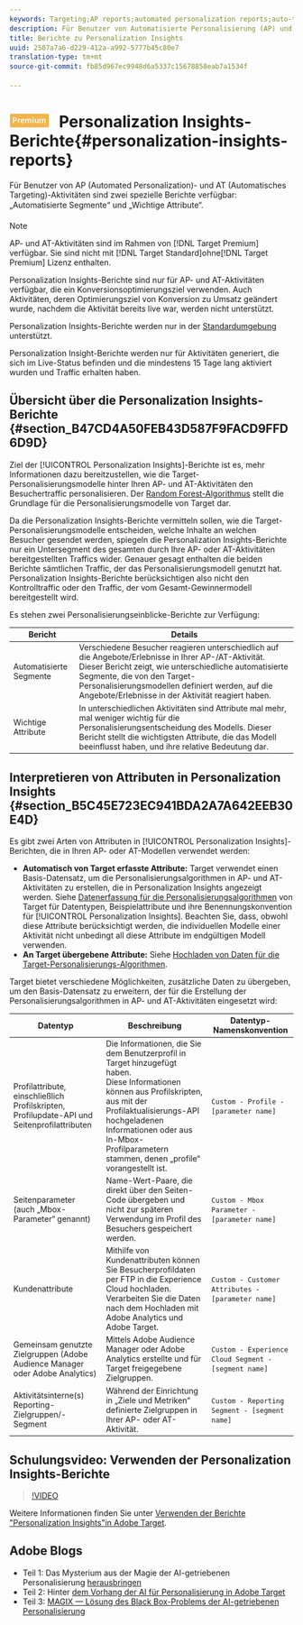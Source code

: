 ```yaml
---
keywords: Targeting;AP reports;automated personalization reports;auto-target;auto target;auto target report;auto-target report;personalization;insights;automated segments;faq;frequently asked questions;important attributes
description: Für Benutzer von Automatisierte Personalisierung (AP) und von Automatisches Targeting (AT) sind zwei spezialisierte Berichte verfügbar, die die Berichte für automatisierte Segmente und wichtige Attribute enthalten.
title: Berichte zu Personalization Insights
uuid: 2507a7a6-d229-412a-a992-5777b45c80e7
translation-type: tm+mt
source-git-commit: fb85d967ec9948d6a5337c15678858eab7a1534f

---
```



# ![PREMIUM](/help/assets/premium.png) Personalization Insights-Berichte{#personalization-insights-reports}

Für Benutzer von AP (Automated Personalization)- und AT (Automatisches Targeting)-Aktivitäten sind zwei spezielle Berichte verfügbar: „Automatisierte Segmente“ und „Wichtige Attribute“.

>[!NOTE]
>
>AP- und AT-Aktivitäten sind im Rahmen von [!DNL Target Premium] verfügbar. Sie sind nicht mit [!DNL Target Standard]ohne[!DNL Target Premium] Lizenz enthalten.
>
>Personalization Insights-Berichte sind nur für AP- und AT-Aktivitäten verfügbar, die ein Konversionsoptimierungsziel verwenden. Auch Aktivitäten, deren Optimierungsziel von Konversion zu Umsatz geändert wurde, nachdem die Aktivität bereits live war, werden nicht unterstützt.
>
>Personalization Insights-Berichte werden nur in der [Standardumgebung](../../administrating-target/hosts.md) unterstützt.
>
>Personalization Insight-Berichte werden nur für Aktivitäten generiert, die sich im Live-Status befinden und die mindestens 15 Tage lang aktiviert wurden und Traffic erhalten haben.

## Übersicht über die Personalization Insights-Berichte {#section_B47CD4A50FEB43D587F9FACD9FFD6D9D}

Ziel der [!UICONTROL Personalization Insights]-Berichte ist es, mehr Informationen dazu bereitzustellen, wie die Target-Personalisierungsmodelle hinter Ihren AP- und AT-Aktivitäten den Besuchertraffic personalisieren. Der [Random Forest-Algorithmus](/help/c-activities/t-automated-personalization/algo-random-forest.md) stellt die Grundlage für die Personalisierungsmodelle von Target dar.

Da die Personalization Insights-Berichte vermitteln sollen, wie die Target-Personalisierungsmodelle entscheiden, welche Inhalte an welchen Besucher gesendet werden, spiegeln die Personalization Insights-Berichte nur ein Untersegment des gesamten durch Ihre AP- oder AT-Aktivitäten bereitgestellten Traffics wider. Genauer gesagt enthalten die beiden Berichte sämtlichen Traffic, der das Personalisierungsmodell genutzt hat. Personalization Insights-Berichte berücksichtigen also nicht den Kontrolltraffic oder den Traffic, der vom Gesamt-Gewinnermodell bereitgestellt wird.

Es stehen zwei Personalisierungseinblicke-Berichte zur Verfügung:

| Bericht | Details |
|--- |--- |
| Automatisierte Segmente | Verschiedene Besucher reagieren unterschiedlich auf die Angebote/Erlebnisse in Ihrer AP-/AT-Aktivität. Dieser Bericht zeigt, wie unterschiedliche automatisierte Segmente, die von den Target-Personalisierungsmodellen definiert werden, auf die Angebote/Erlebnisse in der Aktivität reagiert haben. |
| Wichtige Attribute | In unterschiedlichen Aktivitäten sind Attribute mal mehr, mal weniger wichtig für die Personalisierungsentscheidung des Modells. Dieser Bericht stellt die wichtigsten Attribute, die das Modell beeinflusst haben, und ihre relative Bedeutung dar. |

## Interpretieren von Attributen in Personalization Insights {#section_B5C45E723EC941BDA2A7A642EEB30E4D}

Es gibt zwei Arten von Attributen in [!UICONTROL Personalization Insights]-Berichten, die in Ihren AP- oder AT-Modellen verwendet werden:

* **Automatisch von Target erfasste Attribute:** Target verwendet einen Basis-Datensatz, um die Personalisierungsalgorithmen in AP- und AT-Aktivitäten zu erstellen, die in Personalization Insights angezeigt werden. Siehe [Datenerfassung für die Personalisierungsalgorithmen](../../c-activities/t-automated-personalization/ap-data.md#reference_255BD3DE7AD04DC9B766E0BC78961058) von Target für Datentypen, Beispielattribute und ihre Benennungskonvention für [!UICONTROL Personalization Insights]. Beachten Sie, dass, obwohl diese Attribute berücksichtigt werden, die individuellen Modelle einer Aktivität nicht unbedingt all diese Attribute im endgültigen Modell verwenden.
* **An Target übergebene Attribute:** Siehe  [Hochladen von Daten für die Target-Personalisierungs-Algorithmen](../../c-activities/t-automated-personalization/uploading-data-for-the-target-personalization-algorithms.md#concept_85EA505B37E54514A1C8AB91553FEED6).

Target bietet verschiedene Möglichkeiten, zusätzliche Daten zu übergeben, um den Basis-Datensatz zu erweitern, der für die Erstellung der Personalisierungsalgorithmen in AP- und AT-Aktivitäten eingesetzt wird:

| Datentyp | Beschreibung | Datentyp-Namenskonvention |
|--- |--- |--- |
| Profilattribute, einschließlich Profilskripten, Profilupdate-API und Seitenprofilattributen | Die Informationen, die Sie dem Benutzerprofil in Target hinzugefügt haben.<br>Diese Informationen können aus Profilskripten, aus mit der Profilaktualisierungs-API hochgeladenen Informationen oder aus In-Mbox-Profilparametern stammen, denen „profile“ vorangestellt ist. | `Custom - Profile - [parameter name]` |
| Seitenparameter (auch „Mbox-Parameter“ genannt) | Name-Wert-Paare, die direkt über den Seiten-Code übergeben und nicht zur späteren Verwendung im Profil des Besuchers gespeichert werden. | `Custom - Mbox Parameter - [parameter name]` |
| Kundenattribute | Mithilfe von Kundenattributen können Sie Besucherprofildaten per FTP in die Experience Cloud hochladen. Verarbeiten Sie die Daten nach dem Hochladen mit Adobe Analytics und Adobe Target. | `Custom - Customer Attributes - [parameter name]` |
| Gemeinsam genutzte Zielgruppen (Adobe Audience Manager oder Adobe Analytics) | Mittels Adobe Audience Manager oder Adobe Analytics erstellte und für Target freigegebene Zielgruppen. | `Custom - Experience Cloud Segment - [segment name]` |
| Aktivitätsinterne(s) Reporting-Zielgruppen/-Segment | Während der Einrichtung in „Ziele und Metriken“ definierte Zielgruppen in Ihrer AP- oder AT-Aktivität. | `Custom - Reporting Segment - [segment name]` |

## Schulungsvideo: Verwenden der Personalization Insights-Berichte

>[!VIDEO](https://video.tv.adobe.com/v/25601/)

Weitere Informationen finden Sie unter [Verwenden der Berichte &quot;Personalization Insights&quot;in Adobe Target](https://helpx.adobe.com/target/kt/using/personalization-insights-report-feature-video-use.html).

## Adobe Blogs

* Teil 1: Das Mysterium aus der Magie der AI-getriebenen Personalisierung [herausbringen](https://theblog.adobe.com/taking-mystery-magic-ai-driven-personalization-part-1/)
* Teil 2: Hinter [dem Vorhang der AI für Personalisierung in Adobe Target](https://theblog.adobe.com/a-peek-behind-the-curtain-of-ai-for-personalization-in-adobe-target/)
* Teil 3: [MAGIX — Lösung des Black Box-Problems der AI-getriebenen Personalisierung](https://theblog.adobe.com/magix-the-solution-to-the-black-box-issue-of-ai-driven-personalization/)
